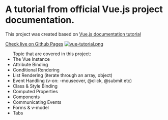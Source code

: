 # A tutorial from official Vue.js project documentation.

This project was created based on [Vue.js documentation tutorial](https://www.vuemastery.com/courses/intro-to-vue-js/)

[Check live on Github Pages](https://daniyar-yes.github.io/vuejs-tutorial/)
[![vue-tutorial.png](https://i.postimg.cc/NMdY5Txz/vue-tutorial.png)](https://postimg.cc/yg32GDtm)

<ul>Topic that are covered in this project:<br>
<li>The Vue Instance
<li>Attribute Binding
<li>Conditional Rendering
<li>List Rendering (iterate through an array, object)
<li>Event Handling (v-on: -mouseover, @click, @submit etc)
<li>Class & Style Binding
<li>Computed Properties
<li>Components
<li>Communicating Events
<li>Forms & v-model
<li>Tabs
</ul>